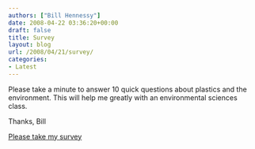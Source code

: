 ```yaml
---
authors: ["Bill Hennessy"]
date: 2008-04-22 03:36:20+00:00
draft: false
title: Survey
layout: blog
url: /2008/04/21/survey/
categories:
- Latest
---
```


Please take a minute to answer 10 quick questions about plastics and the environment.  This will help me greatly with an environmental sciences class.  

Thanks,
Bill

 [Please take my survey](https://s-g50ru-43732.sgizmo.com)
